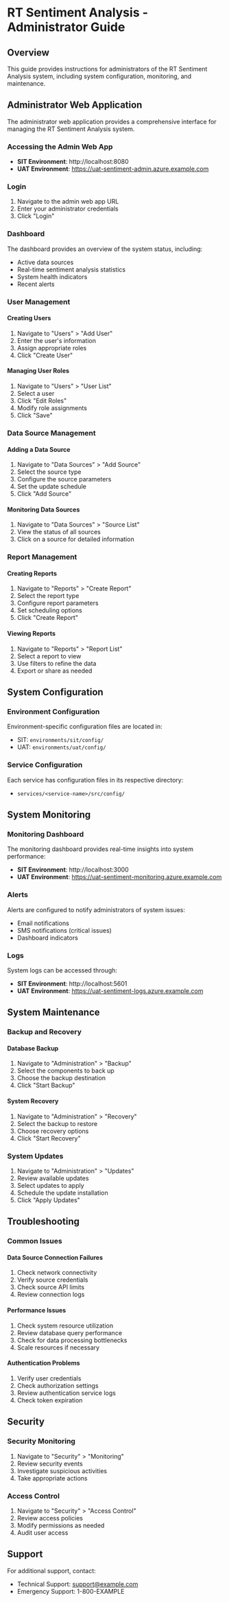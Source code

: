# RT Sentiment Analysis - Administrator Guide

## Overview

This guide provides instructions for administrators of the RT Sentiment Analysis system, including system configuration, monitoring, and maintenance.

## Administrator Web Application

The administrator web application provides a comprehensive interface for managing the RT Sentiment Analysis system.

### Accessing the Admin Web App

- **SIT Environment**: http://localhost:8080
- **UAT Environment**: https://uat-sentiment-admin.azure.example.com

### Login

1. Navigate to the admin web app URL
2. Enter your administrator credentials
3. Click "Login"

### Dashboard

The dashboard provides an overview of the system status, including:

- Active data sources
- Real-time sentiment analysis statistics
- System health indicators
- Recent alerts

### User Management

#### Creating Users

1. Navigate to "Users" > "Add User"
2. Enter the user's information
3. Assign appropriate roles
4. Click "Create User"

#### Managing User Roles

1. Navigate to "Users" > "User List"
2. Select a user
3. Click "Edit Roles"
4. Modify role assignments
5. Click "Save"

### Data Source Management

#### Adding a Data Source

1. Navigate to "Data Sources" > "Add Source"
2. Select the source type
3. Configure the source parameters
4. Set the update schedule
5. Click "Add Source"

#### Monitoring Data Sources

1. Navigate to "Data Sources" > "Source List"
2. View the status of all sources
3. Click on a source for detailed information

### Report Management

#### Creating Reports

1. Navigate to "Reports" > "Create Report"
2. Select the report type
3. Configure report parameters
4. Set scheduling options
5. Click "Create Report"

#### Viewing Reports

1. Navigate to "Reports" > "Report List"
2. Select a report to view
3. Use filters to refine the data
4. Export or share as needed

## System Configuration

### Environment Configuration

Environment-specific configuration files are located in:

- SIT: `environments/sit/config/`
- UAT: `environments/uat/config/`

### Service Configuration

Each service has configuration files in its respective directory:

- `services/<service-name>/src/config/`

## System Monitoring

### Monitoring Dashboard

The monitoring dashboard provides real-time insights into system performance:

- **SIT Environment**: http://localhost:3000
- **UAT Environment**: https://uat-sentiment-monitoring.azure.example.com

### Alerts

Alerts are configured to notify administrators of system issues:

- Email notifications
- SMS notifications (critical issues)
- Dashboard indicators

### Logs

System logs can be accessed through:

- **SIT Environment**: http://localhost:5601
- **UAT Environment**: https://uat-sentiment-logs.azure.example.com

## System Maintenance

### Backup and Recovery

#### Database Backup

1. Navigate to "Administration" > "Backup"
2. Select the components to back up
3. Choose the backup destination
4. Click "Start Backup"

#### System Recovery

1. Navigate to "Administration" > "Recovery"
2. Select the backup to restore
3. Choose recovery options
4. Click "Start Recovery"

### System Updates

1. Navigate to "Administration" > "Updates"
2. Review available updates
3. Select updates to apply
4. Schedule the update installation
5. Click "Apply Updates"

## Troubleshooting

### Common Issues

#### Data Source Connection Failures

1. Check network connectivity
2. Verify source credentials
3. Check source API limits
4. Review connection logs

#### Performance Issues

1. Check system resource utilization
2. Review database query performance
3. Check for data processing bottlenecks
4. Scale resources if necessary

#### Authentication Problems

1. Verify user credentials
2. Check authorization settings
3. Review authentication service logs
4. Check token expiration

## Security

### Security Monitoring

1. Navigate to "Security" > "Monitoring"
2. Review security events
3. Investigate suspicious activities
4. Take appropriate actions

### Access Control

1. Navigate to "Security" > "Access Control"
2. Review access policies
3. Modify permissions as needed
4. Audit user access

## Support

For additional support, contact:

- Technical Support: support@example.com
- Emergency Support: 1-800-EXAMPLE